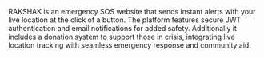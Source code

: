 RAKSHAK is an emergency SOS website that sends instant alerts with your live location at the click of a button. The platform features secure JWT authentication and email notifications for added safety. Additionally it includes a donation system to support those in crisis, integrating live location tracking with seamless emergency response and community aid.
